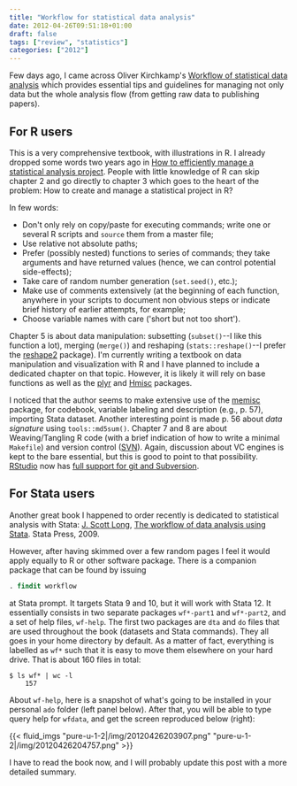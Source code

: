 ```yaml
---
title: "Workflow for statistical data analysis"
date: 2012-04-26T09:51:18+01:00
draft: false
tags: ["review", "statistics"]
categories: ["2012"]
---
```


Few days ago, I came across Oliver Kirchkamp's [Workflow of statistical data analysis](http://www.kirchkamp.de/oekonometrie/pdf/wf-screen2.pdf) which provides essential tips and guidelines for managing not only data but the whole analysis flow (from getting raw data to publishing papers).

## For R users

This is a very comprehensive textbook, with illustrations in R. I already dropped some words two years ago in [How to efficiently manage a statistical analysis project](/post/statistical-analysis-as-project-management). People with little knowledge of R can skip chapter 2 and go directly to chapter 3 which goes to the heart of the problem: How to create and manage a statistical project in R? 

In few words:

- Don't only rely on copy/paste for executing commands; write one or several R scripts and `source` them from a master file;
- Use relative not absolute paths;
- Prefer (possibly nested) functions to series of commands; they take arguments and have returned values (hence, we can control potential side-effects);
- Take care of random number generation (`set.seed()`, etc.);
- Make use of comments extensively (at the beginning of each function, anywhere in your scripts to document non obvious steps or indicate brief history of earlier attempts, for example;
- Choose variable names with care ('short but not too short').

Chapter 5 is about data manipulation: subsetting (`subset()`--I like this function a lot), merging (`merge()`) and reshaping (`stats::reshape()`--I prefer the [reshape2](http://cran.r-project.org/web/packages/reshape2/index.html) package). I'm currently writing a textbook on data manipulation and visualization with R and I have planned to include a dedicated chapter on that topic. However, it is likely it will rely on base functions as well as the [plyr](http://cran.r-project.org/web/packages/plyr/index.html) and [Hmisc](http://cran.r-project.org/web/packages/Hmisc/index.html) packages.

I noticed that the author seems to make extensive use of the [memisc](http://cran.r-project.org/web/packages/memisc/index.html) package, for codebook, variable labeling and description (e.g., p. 57), importing Stata dataset. Another interesting point is made p. 56 about *data signature* using `tools::md5sum()`. Chapter 7 and 8 are about Weaving/Tangling R code (with a brief indication of how to write a minimal `Makefile`) and version control ([SVN](http://subversion.tigris.org/)). Again, discussion about VC engines is kept to the bare essential, but this is good to point to that possibility. [RStudio](http://rstudio.org/) now has [full support for git and Subversion](http://rstudio.org/docs/version_control/overview).

## For Stata users

Another great book I happened to order recently is dedicated to statistical analysis with Stata:
[J. Scott Long](http://www.indiana.edu/~jslsoc/), [The workflow of data analysis using Stata](http://www.stata.com/bookstore/workflow-data-analysis-stata/). Stata Press, 2009.

However, after having skimmed over a few random pages I feel it would apply equally to R or other software package. There is a companion package that can be found by issuing 

```stata
. findit workflow
```

at Stata prompt. It targets Stata 9 and 10, but it will work with Stata 12. It essentially consists in two separate packages `wf*-part1` and `wf*-part2`, and a set of help files, `wf-help`.
The first two packages are `dta` and `do` files that are used throughout the book (datasets and Stata commands). They all goes in your home directory by default. As a matter of fact, everything is labelled as `wf*` such that it is easy to move them elsewhere on your hard drive. That is about 160 files in total:

```
$ ls wf* | wc -l
    157
```

About `wf-help`, here is a snapshot of what's going to be installed in your personal `ado` folder (left panel below). After that, you will be able to type query help for `wfdata`, and get the screen reproduced below (right):

{{< fluid_imgs
  "pure-u-1-2|/img/20120426203907.png"
  "pure-u-1-2|/img/20120426204757.png" >}}

I have to read the book now, and I will probably update this post with a more detailed summary.
